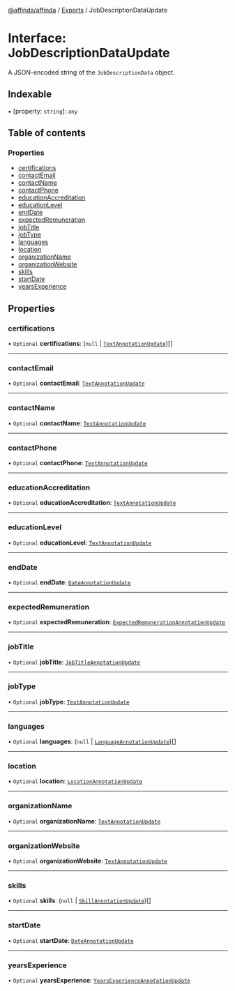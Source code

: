 [@affinda/affinda](../README.md) / [Exports](../modules.md) / JobDescriptionDataUpdate

# Interface: JobDescriptionDataUpdate

A JSON-encoded string of the `JobDescriptionData` object.

## Indexable

▪ [property: `string`]: `any`

## Table of contents

### Properties

- [certifications](JobDescriptionDataUpdate.md#certifications)
- [contactEmail](JobDescriptionDataUpdate.md#contactemail)
- [contactName](JobDescriptionDataUpdate.md#contactname)
- [contactPhone](JobDescriptionDataUpdate.md#contactphone)
- [educationAccreditation](JobDescriptionDataUpdate.md#educationaccreditation)
- [educationLevel](JobDescriptionDataUpdate.md#educationlevel)
- [endDate](JobDescriptionDataUpdate.md#enddate)
- [expectedRemuneration](JobDescriptionDataUpdate.md#expectedremuneration)
- [jobTitle](JobDescriptionDataUpdate.md#jobtitle)
- [jobType](JobDescriptionDataUpdate.md#jobtype)
- [languages](JobDescriptionDataUpdate.md#languages)
- [location](JobDescriptionDataUpdate.md#location)
- [organizationName](JobDescriptionDataUpdate.md#organizationname)
- [organizationWebsite](JobDescriptionDataUpdate.md#organizationwebsite)
- [skills](JobDescriptionDataUpdate.md#skills)
- [startDate](JobDescriptionDataUpdate.md#startdate)
- [yearsExperience](JobDescriptionDataUpdate.md#yearsexperience)

## Properties

### certifications

• `Optional` **certifications**: (``null`` \| [`TextAnnotationUpdate`](../modules.md#textannotationupdate))[]

___

### contactEmail

• `Optional` **contactEmail**: [`TextAnnotationUpdate`](../modules.md#textannotationupdate)

___

### contactName

• `Optional` **contactName**: [`TextAnnotationUpdate`](../modules.md#textannotationupdate)

___

### contactPhone

• `Optional` **contactPhone**: [`TextAnnotationUpdate`](../modules.md#textannotationupdate)

___

### educationAccreditation

• `Optional` **educationAccreditation**: [`TextAnnotationUpdate`](../modules.md#textannotationupdate)

___

### educationLevel

• `Optional` **educationLevel**: [`TextAnnotationUpdate`](../modules.md#textannotationupdate)

___

### endDate

• `Optional` **endDate**: [`DateAnnotationUpdate`](../modules.md#dateannotationupdate)

___

### expectedRemuneration

• `Optional` **expectedRemuneration**: [`ExpectedRemunerationAnnotationUpdate`](../modules.md#expectedremunerationannotationupdate)

___

### jobTitle

• `Optional` **jobTitle**: [`JobTitleAnnotationUpdate`](../modules.md#jobtitleannotationupdate)

___

### jobType

• `Optional` **jobType**: [`TextAnnotationUpdate`](../modules.md#textannotationupdate)

___

### languages

• `Optional` **languages**: (``null`` \| [`LanguageAnnotationUpdate`](../modules.md#languageannotationupdate))[]

___

### location

• `Optional` **location**: [`LocationAnnotationUpdate`](../modules.md#locationannotationupdate)

___

### organizationName

• `Optional` **organizationName**: [`TextAnnotationUpdate`](../modules.md#textannotationupdate)

___

### organizationWebsite

• `Optional` **organizationWebsite**: [`TextAnnotationUpdate`](../modules.md#textannotationupdate)

___

### skills

• `Optional` **skills**: (``null`` \| [`SkillAnnotationUpdate`](../modules.md#skillannotationupdate))[]

___

### startDate

• `Optional` **startDate**: [`DateAnnotationUpdate`](../modules.md#dateannotationupdate)

___

### yearsExperience

• `Optional` **yearsExperience**: [`YearsExperienceAnnotationUpdate`](../modules.md#yearsexperienceannotationupdate)
